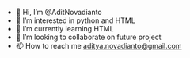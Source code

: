 - 👋 Hi, I’m @AditNovadianto
- 👀 I’m interested in python and HTML
- 🌱 I’m currently learning HTML
- 💞️ I’m looking to collaborate on future project
- 📫 How to reach me aditya.novadianto@gmail.com

<!---
AditNovadianto/AditNovadianto is a ✨ special ✨ repository because its `README.md` (this file) appears on your GitHub profile.
You can click the Preview link to take a look at your changes.
--->

